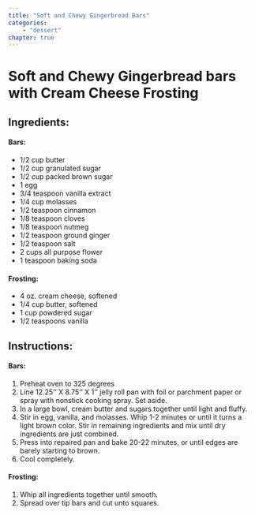 ```yaml
---
title: "Soft and Chewy Gingerbread Bars"
categories:
    - "dessert"
chapter: true
---
```

# Soft and Chewy Gingerbread bars with Cream Cheese Frosting

## Ingredients:

#### Bars:
- 1/2 cup butter
- 1/2 cup granulated sugar
- 1/2 cup packed brown sugar
- 1 egg
- 3/4 teaspoon vanilla extract
- 1/4 cup molasses
- 1/2 teaspoon cinnamon
- 1/8 teaspoon cloves
- 1/8 teaspoon nutmeg
- 1/2 teaspoon ground ginger
- 1/2 teaspoon salt
- 2 cups all purpose flower
- 1 teaspoon baking soda

#### Frosting:
- 4 oz. cream cheese, softened
- 1/4 cup butter, softened
- 1 cup powdered sugar
- 1/2 teaspoons vanilla

## Instructions:

#### Bars:

1. Preheat oven to 325 degrees
2. Line 12.25’’ X 8.75’’ X 1’’ jelly roll pan with foil or parchment paper or spray with nonstick
cooking spray. Set aside.
3. In a large bowl, cream butter and sugars together until light and fluffy. 
4. Stir in egg, vanilla, and molasses. Whip 1-2 minutes or until it turns a light brown color. Stir in remaining ingredients and mix until dry ingredients are just combined. 
5. Press into repaired pan and bake 20-22 minutes, or until edges are barely starting to brown. 
6. Cool completely.

#### Frosting:

1. Whip all ingredients together until smooth. 
2. Spread over tip bars and cut unto squares.

